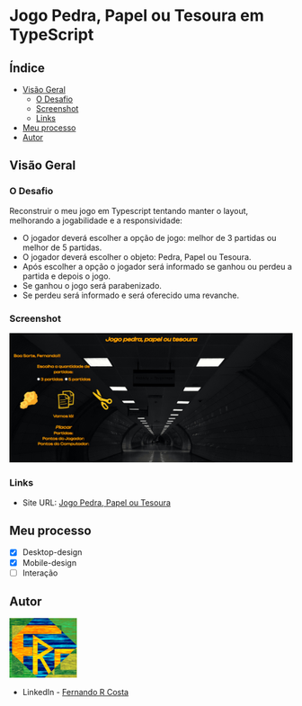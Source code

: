 # Jogo Pedra, Papel ou Tesoura em TypeScript

## Índice

- [Visão Geral](#visão-geral)
  - [O Desafio](#o-desafio)
  - [Screenshot](#screenshot)
  - [Links](#links)
- [Meu processo](#meu-processo)
- [Autor](#autor)

## Visão Geral

### O Desafio

Reconstruir o meu jogo em Typescript tentando manter o layout, melhorando a jogabilidade e a responsividade:

- O jogador deverá escolher a opção de jogo: melhor de 3 partidas ou melhor de 5 partidas.
- O jogador deverá escolher o objeto: Pedra, Papel ou Tesoura.
- Após escolher a opção o jogador será informado se ganhou ou perdeu a partida e depois o jogo.
- Se ganhou o jogo será parabenizado.
- Se perdeu será informado e será oferecido uma revanche.

### Screenshot

![Original](./assets/screenshots/Jogo-Pedra-Papel-Tesoura-original.png)

### Links

- Site URL: [Jogo Pedra, Papel ou Tesoura](https://jogo-pedra-papel-tesoura-ts.vercel.app/)

## Meu processo

- [x] Desktop-design
- [x] Mobile-design
- [ ] Interação

## Autor

<img src="./assets/imagens/FRC.gif" width=120px>

- LinkedIn - [Fernando R Costa](https://www.linkedin.com/in/fernando-r-costa/)